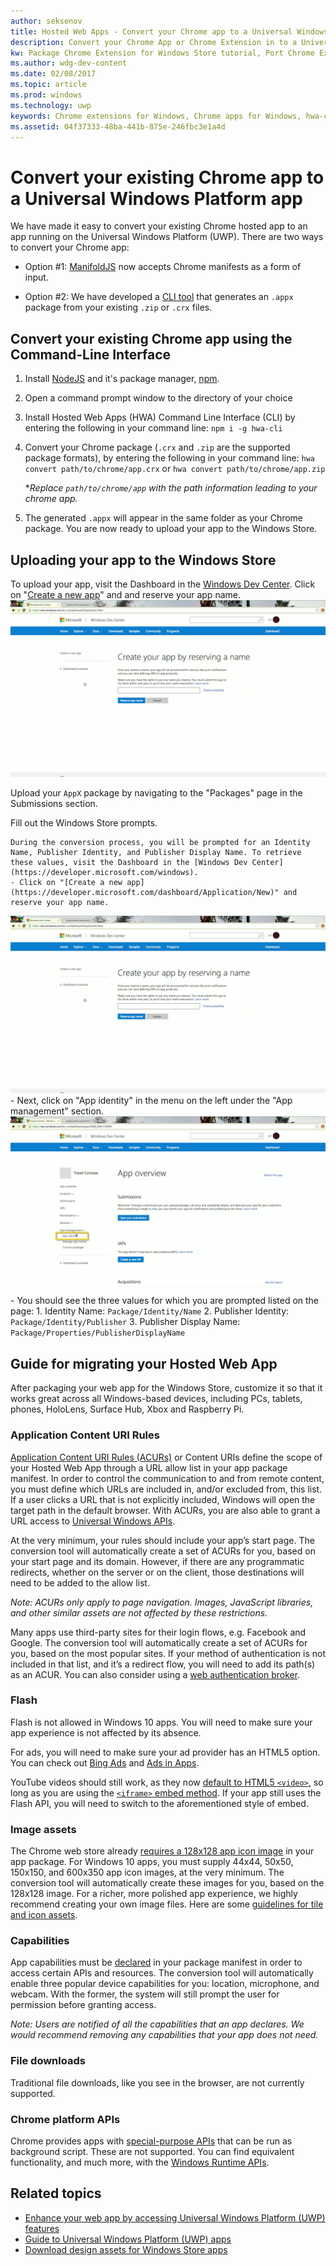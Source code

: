 ```yaml
---
author: seksenov
title: Hosted Web Apps - Convert your Chrome app to a Universal Windows Platform app
description: Convert your Chrome App or Chrome Extension in to a Universal Windows Platform (UWP) app for the Windows Store.
kw: Package Chrome Extension for Windows Store tutorial, Port Chrome Extension to Windows 10, How to convert Chrome App to Windows, How to add Chrome Extension to Windows Store, hwa-cli, Hosted Web Apps Command Line Interface CLI Tool, Install Chrome Extension on Windows 10 Device, convert .crx to .AppX
ms.author: wdg-dev-content
ms.date: 02/08/2017
ms.topic: article
ms.prod: windows
ms.technology: uwp
keywords: Chrome extensions for Windows, Chrome apps for Windows, hwa-cli, convert .crx to .AppX
ms.assetid: 04f37333-48ba-441b-875e-246fbc3e1a4d
---
```


# Convert your existing Chrome app to a Universal Windows Platform app

We have made it easy to convert your existing Chrome hosted app to an app running on the Universal Windows Platform (UWP). There are two ways to convert your Chrome app:

- Option #1: [ManifoldJS](http://manifoldjs.com/) now accepts Chrome manifests as a form of input. 

- Option #2: We have developed a [CLI tool](https://github.com/MicrosoftEdge/hwa-cli) that generates an `.appx` package from your existing `.zip` or `.crx` files.

## Convert your existing Chrome app using the Command-Line Interface

1. Install [NodeJS](https://nodejs.org/en/) and it's package manager, [npm](https://www.npmjs.com/). 


2. Open a command prompt window to the directory of your choice


3. Install Hosted Web Apps (HWA) Command Line Interface (CLI) by entering the following in your command line: `npm i -g hwa-cli`

4. Convert your Chrome package (`.crx` and `.zip` are the supported package formats), by entering the following in your command line: `hwa convert path/to/chrome/app.crx` or `hwa convert path/to/chrome/app.zip`

	**Replace `path/to/chrome/app` with the path information leading to your chrome app.*
    
5. The generated `.appx` will appear in the same folder as your Chrome package. You are now ready to upload your app to the Windows Store. 

## Uploading your app to the Windows Store

To upload your app, visit the Dashboard in the [Windows Dev Center](https://developer.microsoft.com/windows). Click on "[Create a new app](https://developer.microsoft.com/dashboard/Application/New)" and and reserve your app name.
![Windows Dev Center Dashboard Reserve a Name](images/hwa-to-uwp/reserve_a_name.png)


Upload your `AppX` package by navigating to the "Packages" page in the Submissions section.

Fill out the Windows Store prompts.

	During the conversion process, you will be prompted for an Identity Name, Publisher Identity, and Publisher Display Name. To retrieve these values, visit the Dashboard in the [Windows Dev Center](https://developer.microsoft.com/windows).
	- Click on "[Create a new app](https://developer.microsoft.com/dashboard/Application/New)" and reserve your app name.
![Windows Dev Center Dashboard Reserve a Name](images/hwa-to-uwp/reserve_a_name.png)
	- Next, click on "App identity" in the menu on the left under the "App management" section.
	![Windows Dev Center Dashboard App Identity](images/hwa-to-uwp/app_identity.png)
	- You should see the three values for which you are prompted listed on the page: 
		1. Identity Name: `Package/Identity/Name`
		2. Publisher Identity: `Package/Identity/Publisher`
		3. Publisher Display Name: `Package/Properties/PublisherDisplayName`


## Guide for migrating your Hosted Web App

After packaging your web app for the Windows Store, customize it so that it works great across all Windows-based devices, including PCs, tablets, phones, HoloLens, Surface Hub, Xbox and Raspberry Pi.

### Application Content URI Rules

[Application Content URI Rules (ACURs)](./hwa-access-features.md) or Content URIs define the scope of your Hosted Web App through a URL allow list in your app package manifest. In order to control the communication to and from remote content, you must define which URLs are included in, and/or excluded from, this list. If a user clicks a URL that is not explicitly included, Windows will open the target path in the default browser. With ACURs, you are also able to grant a URL access to [Universal Windows APIs](https://msdn.microsoft.com/library/windows/apps/br211377.aspx).

At the very minimum, your rules should include your app’s start page. The conversion tool will automatically create a set of ACURs for you, based on your start page and its domain. However, if there are any programmatic redirects, whether on the server or on the client, those destinations will need to be added to the allow list.

*Note: ACURs only apply to page navigation. Images, JavaScript libraries, and other similar assets are not affected by these restrictions.*

Many apps use third-party sites for their login flows, e.g. Facebook and Google. The conversion tool will automatically create a set of ACURs for you, based on the most popular sites. If your method of authentication is not included in that list, and it’s a redirect flow, you will need to add its path(s) as an ACUR. You can also consider using a [web authentication broker](./hwa-access-features.md).

### Flash

Flash is not allowed in Windows 10 apps. You will need to make sure your app experience is not affected by its absence.

For ads, you will need to make sure your ad provider has an HTML5 option. You can check out [Bing Ads](https://bingads.microsoft.com/) and [Ads in Apps](http://adsinapps.microsoft.com/).

YouTube videos should still work, as they now [default to HTML5 `<video>`,](http://youtube-eng.blogspot.com/2015/01/youtube-now-defaults-to-html5_27.html) so long as you are using the [`<iframe>` embed method](https://developers.google.com/youtube/iframe_api_reference). If your app still uses the Flash API, you will need to switch to the aforementioned style of embed.

### Image assets

The Chrome web store already [requires a 128x128 app icon image](https://developer.chrome.com/webstore/images) in your app package. For Windows 10 apps, you must supply 44x44, 50x50, 150x150, and 600x350 app icon images, at the very minimum. The conversion tool will automatically create these images for you, based on the 128x128 image. For a richer, more polished app experience, we highly recommend creating your own image files. Here are some [guidelines for tile and icon assets](https://msdn.microsoft.com/library/windows/apps/mt412102.aspx).

### Capabilities

App capabilities must be [declared](https://msdn.microsoft.com/windows/uwp/packaging/app-capability-declarations) in your package manifest in order to access certain APIs and resources. The conversion tool will automatically enable three popular device capabilities for you: location, microphone, and webcam. With the former, the system will still prompt the user for permission before granting access.

*Note: Users are notified of all the capabilities that an app declares. We would recommend removing any capabilities that your app does not need.*

### File downloads

Traditional file downloads, like you see in the browser, are not currently supported.

### Chrome platform APIs

Chrome provides apps with [special-purpose APIs](https://developer.chrome.com/apps/api_index) that can be run as background script. These are not supported. You can find equivalent functionality, and much more, with the [Windows Runtime APIs](https://msdn.microsoft.com/library/windows/apps/br211377.aspx).

## Related topics

- [Enhance your web app by accessing Universal Windows Platform (UWP) features](./hwa-access-features.md)
- [Guide to Universal Windows Platform (UWP) apps](http://go.microsoft.com/fwlink/p/?LinkID=397871)
- [Download design assets for Windows Store apps](https://msdn.microsoft.com/library/windows/apps/xaml/bg125377.aspx)
